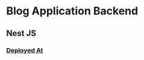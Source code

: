 # Blog Application Backend
## Nest JS
### [Deployed At](https://sohamviradiya.github.io/Intelligentsia/#/)

